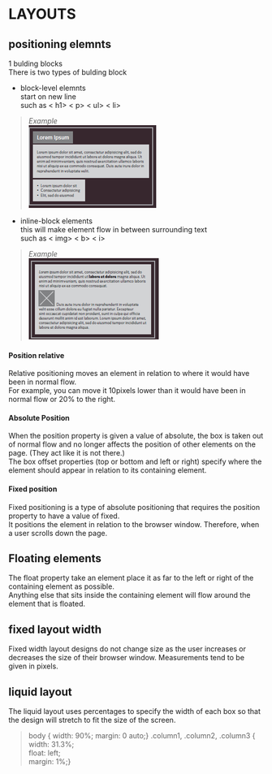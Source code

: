 # LAYOUTS

## positioning elemnts  

1 bulding blocks  
There is two types of bulding block  
* block-level elemnts  
start on new line  
such as < h1> < p> < ul> < li> 
> *Example*  
![](https://github.com/ammarib/reading-notes201/blob/main/images/block.PNG?raw=true)   
* inline-block elements  
this will make element flow in between surrounding text  
such as < img> < b> < i>  
> *Example*  
![](https://github.com/ammarib/reading-notes201/blob/main/images/inline-block.PNG?raw=true)   

#### Position relative
     
Relative positioning moves an element in relation to where it would have been in normal flow.   
For example, you can move it 10pixels lower than it would have been in normal flow or 20% to
the right.  
#### Absolute Position   
When the position property is given a value of absolute,
the box is taken out of normal flow and no longer affects the
position of other elements on the page. (They act like it is not
there.)  
The box offset properties (top or bottom and left or right)
specify where the element should appear in relation to its
containing element.  
#### Fixed position   
 Fixed positioning is a type of absolute positioning that requires the position property
to have a value of fixed.   
It positions the element in relation to the browser window. Therefore, when a user scrolls
down the page.   

## Floating elements  
 The float property take an element place it as far to the left or right of the containing
element as possible.   
Anything else that sits inside the containing element will flow around the element that is
floated.   

## fixed layout width  

Fixed width layout
designs do not change size as the user increases or decreases the size of their
browser window. Measurements tend to be given in pixels.  

## liquid layout  
The liquid layout uses percentages to specify the width of each box so that the design
will stretch to fit the size of the screen.   

> body {
> width: 90%;
> margin: 0 auto;}
>.column1, .column2, .column3 {  
width: 31.3%;  
float: left;  
margin: 1%;}      



